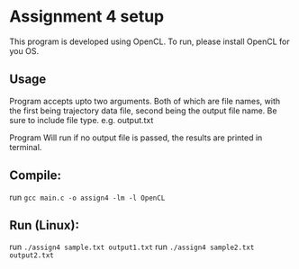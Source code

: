 # Assignment 4 setup

This program is developed using OpenCL. To run, please install OpenCL for you OS.

## Usage
Program accepts upto two arguments. Both of which are file names, with the first being trajectory data file, second being the output file name.
Be sure to include file type. e.g. output.txt

Program Will run if no output file is passed, the results are printed in terminal.

## Compile:
run `gcc main.c -o assign4 -lm -l OpenCL`

## Run (Linux):
run `./assign4 sample.txt output1.txt`
run `./assign4 sample2.txt output2.txt`
